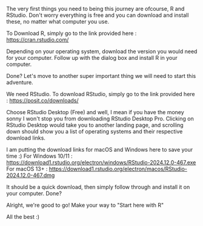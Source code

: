 The very first things you need to being this journey are ofcourse, R and RStudio. 
Don't worry everything is free and you can download and install these, no matter what computer you use. 

To Download R, simply go to the link provided here : 
https://cran.rstudio.com/ 

Depending on your operating system, download the version you would need for your computer. 
Follow up with the dialog box and install R in your computer. 

Done? 
Let's move to another super important thing we will need to start this adventure. 

We need RStudio. 
To download RStudio, simply go to the link provided here : 
https://posit.co/downloads/ 

Choose RStudio Desktop (Free) and well, I mean if you have the money sonny I won't stop you from downloading RStudio Desktop Pro. 
Clicking on RStudio Desktop would take you to another landing page, and scrolling down should show you a list of operating systems and their respective download links. 

I am putting the download links for macOS and Windows here to save your time :) 
For Windows 10/11 : https://download1.rstudio.org/electron/windows/RStudio-2024.12.0-467.exe
For macOS 13+     : https://download1.rstudio.org/electron/macos/RStudio-2024.12.0-467.dmg 

It should be a quick download, then simply follow through and install it on your computer. 
Done? 

Alright, we're good to go! 
Make your way to "Start here with R"

All the best :) 


